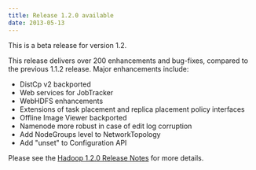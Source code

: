```yaml
---
title: Release 1.2.0 available
date: 2013-05-13
---
```

<!---
  Licensed under the Apache License, Version 2.0 (the "License");
  you may not use this file except in compliance with the License.
  You may obtain a copy of the License at

   http://www.apache.org/licenses/LICENSE-2.0

  Unless required by applicable law or agreed to in writing, software
  distributed under the License is distributed on an "AS IS" BASIS,
  WITHOUT WARRANTIES OR CONDITIONS OF ANY KIND, either express or implied.
  See the License for the specific language governing permissions and
  limitations under the License. See accompanying LICENSE file.
-->

This is a beta release for version 1.2.

This release delivers over 200 enhancements and bug-fixes, compared to
the previous 1.1.2 release. Major enhancements include:

-   DistCp v2 backported
-   Web services for JobTracker
-   WebHDFS enhancements
-   Extensions of task placement and replica placement policy interfaces
-   Offline Image Viewer backported
-   Namenode more robust in case of edit log corruption
-   Add NodeGroups level to NetworkTopology
-   Add "unset" to Configuration API

Please see the [Hadoop 1.2.0 Release
Notes](http://hadoop.apache.org/docs/r1.2.0/releasenotes.html) for more
details.

